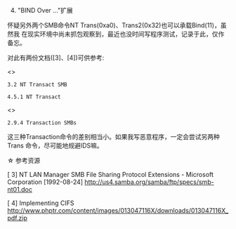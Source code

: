 4) "BIND Over ..."扩展

怀疑另外两个SMB命令NT Trans(0xa0)、Trans2(0x32)也可以承载Bind(11)，虽然我
在现实环境中尚未抓包观察到，最近也没时间写程序测试，记录于此，仅作备忘。

对此有两份文档([3]、[4])可供参考:

<<NT LAN Manager SMB File Sharing Protocol Extensions>>

    3.2 NT Transact SMB

    4.5.1 NT Transact

<<Implementing CIFS>>

    2.9.4 Transaction SMBs

这三种Transaction命令的差别相当小。如果我写恶意程序，一定会尝试另两种Trans
命令，尽可能地规避IDS嘛。

☆ 参考资源

[ 3] NT LAN Manager SMB File Sharing Protocol Extensions - Microsoft Corporation [1992-08-24]
     http://us4.samba.org/samba/ftp/specs/smb-nt01.doc     

[ 4] Implementing CIFS
     http://www.phptr.com/content/images/013047116X/downloads/013047116X_pdf.zip
